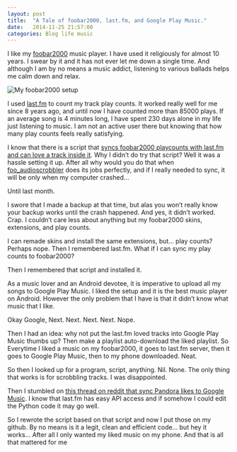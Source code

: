 ```yaml
---
layout: post
title:  "A Tale of foobar2000, last.fm, and Google Play Music."
date:   2014-11-25 21:57:00
categories: Blog life music
---
```


I like my [foobar2000](http://www.foobar2000.org/) music player. I have used it religiously for almost 10 years. I swear by it and it has not ever let me down a single time. And although I am by no means a music addict, listening to various ballads helps me calm down and relax.

![My foobar2000 setup](//i.imgur.com/chnlLuo.jpg)

I used [last.fm](http://last.fm) to count my track play counts. It worked really well for me since 8 years ago, and until now I have counted more than 85000 plays. If an average song is 4 minutes long, I have spent 230 days alone in my life just listening to music. I am not an active user there but knowing that how many play counts feels really satisfying.

I know that there is a script that [syncs foobar2000 playcounts with last.fm and can love a track inside it](http://www.hydrogenaud.io/forums/index.php?showtopic=76772). Why I didn’t do try that script? Well it was a hassle setting it up. After all why would you do that when [foo_audioscrobbler](http://www.foobar2000.org/components/view/foo_audioscrobbler) does its jobs perfectly, and if I really needed to sync, it will be only when my computer crashed… 

Until last month.

I swore that I made a backup at that time, but alas you won’t really know your backup works until the crash happened. And yes, it didn’t worked. Crap. I couldn’t care less about anything but my foobar2000 skins, extensions, and play counts. 

I can remade skins and install the same extensions, but… play counts? Perhaps nope. Then I remembered last.fm. What if I can sync my play counts to foobar2000?

Then I remembered that script and installed it.

As a music lover and an Android devotee, it is imperative to upload all my songs to Google Play Music. I liked the setup and it is the best music player on Android. However the only problem that I have is that it didn’t know what music that I like. 

Okay Google, Next. Next. Next. Next. Nope.

Then I had an idea: why not put the last.fm loved tracks into Google Play Music thumbs up? Then make a playlist auto-download the liked playlist. So Everytime I liked a music on my foobar2000, it goes to last.fm server, then it goes to Google Play Music, then to my phone downloaded. Neat.

So then I looked up for a program, script, anything. Nil. None. The only thing that works is for scrobbling tracks. I was disappointed.

Then I stumbled on [this thread on reddit that sync Pandora likes to Google Music](https://www.reddit.com/r/allaccessplaylists/comments/2hqflx/i_wrote_a_python_script_to_sync_pandora_likes_to/).  I know that last.fm has easy API access and if somehow I could edit the Python code it may go well.

So I rewrote the script based on that script and now I put those on my github. By no means is it a legit, clean and efficient code… but hey it works… After all I only wanted my liked music on my phone. And that is all that mattered for me
